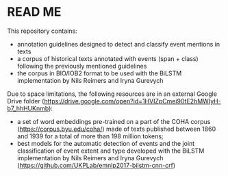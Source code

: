 # READ ME

This repository contains:
- annotation guidelines designed to detect and classify event mentions in texts
- a corpus of historical texts annotated with events (span + class) following the previously mentioned guidelines
- the corpus in BIO/IOB2 format to be used with the BiLSTM implementation by Nils Reimers and Iryna Gurevych

Due to space limitations, the following resources are in an external Google Drive folder (https://drive.google.com/open?id=1HVIZpCmei90tE2hMWIyH-b7_hhHUKnmb):
- a set of word embeddings pre-trained on a part of the COHA corpus (https://corpus.byu.edu/coha/) made of texts published between 1860 and 1939 for a total of more than 198 million tokens;
- best models for the automatic detection of events and the joint classification of event extent and type developed with the BiLSTM implementation by Nils Reimers and Iryna Gurevych (https://github.com/UKPLab/emnlp2017-bilstm-cnn-crf)
